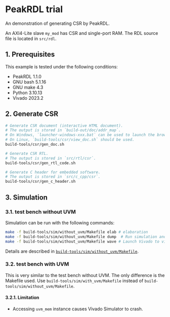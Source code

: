 # PeakRDL trial

An demonstration of generating CSR by PeakRDL.

An AXI4-Lite slave `my_mod` has CSR and single-port RAM.
The RDL source file is located in `src/rdl`.

## 1. Prerequisites

This example is tested under the following conditions:

- PeakRDL 1.1.0
- GNU bash 5.1.16
- GNU make 4.3
- Python 3.10.13
- Vivado 2023.2

## 2. Generate CSR

```bash
# Generate CSR document (interactive HTML document).
# The output is stored in `build-out/doc/addr_map`.
# On Windows, `launcher-windows-xxx.bat` can be used to launch the browser.
# On Linux, `build-tools/csr/view_doc.sh` should be used.
build-tools/csr/gen_doc.sh

# Generate CSR RTL.
# The output is stored in `src/rtl/csr`.
build-tools/csr/gen_rtl_code.sh

# Generate C header for embedded software.
# The output is stored in `src/c_cpp/csr`.
build-tools/csr/gen_c_header.sh
```

## 3. Simulation

### 3.1. test bench without UVM

Simulation can be run with the following commands:

```bash
make -f build-tools/sim/without_uvm/Makefile elab # elaboration
make -f build-tools/sim/without_uvm/Makefile dump  # Run simulation and dump waveforms
make -f build-tools/sim/without_uvm/Makefile wave # Launch Vivado to view waveforms
```

Details are described in [`build-tools/sim/without_uvm/Makefile`](build-tools/sim/without_uvm/Makefile).

### 3.2. test bench with UVM

This is very similar to the test bench without UVM.
The only difference is the Makefile used.
Use `build-tools/sim/with_uvm/Makefile` instead of `build-tools/sim/without_uvm/Makefile`.

#### 3.2.1. Limitation

- Accessing `uvm_mem` instance causes Vivado Simulator to crash.
